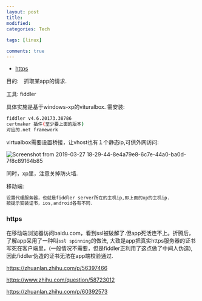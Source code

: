 ```yaml
---
layout: post
title:
modified:
categories: Tech
 
tags: [linux]

comments: true
---
```


<!-- TOC -->

- [https](#https)

<!-- /TOC -->

目的:　抓取某app的请求.

工具: fiddler

具体实施是基于windows-xp的vituralbox. 需安装:
```sh
fiddler v4.6.20173.38786
certmaker 插件(至少要上面的版本)
对应的.net framework
```
virtualbox需要设置桥接，让vhost也有１个静态ip,可供外网访问:

![Screenshot from 2019-03-27 18-29-44-8e4a79e8-6c7e-44a0-ba0d-7f8c89164b85](https://images-1257933000.cos.ap-chengdu.myqcloud.com/Screenshot%20from%202019-03-27%2018-29-44-8e4a79e8-6c7e-44a0-ba0d-7f8c89164b85.png)

同时，xp里，注意关掉防火墙.

移动端:
```sh
设置代理服务器，也就是fiddler server所在的主机ip,即上面的xp的主机ip.
按提示安装证书，ios,android各有不同.
```

### https

在移动端浏览器访问baidu.com，看到ssl被破解了.但app死活连不上。折腾后，了解app采用了一种叫`ssl spinning`的做法, 大致是app把真实https服务器的证书写死在客户端里，(一般情况不需要，但是fiddler正利用了这点做了中间人伪造), 因此fiddler伪造的证书无法在app端校验通过.

<https://zhuanlan.zhihu.com/p/56397466>

<https://www.zhihu.com/question/58723012>

<https://zhuanlan.zhihu.com/p/60392573>



